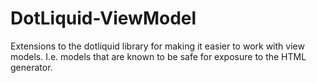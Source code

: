 # DotLiquid-ViewModel
Extensions to the dotliquid library for making it easier to work with view models. I.e. models that are known to be safe for exposure to the HTML generator.
